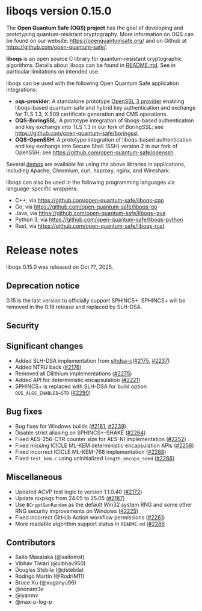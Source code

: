 # liboqs version 0.15.0

The **Open Quantum Safe (OQS) project** has the goal of developing and prototyping quantum-resistant cryptography.  More information on OQS can be found on our website: https://openquantumsafe.org/ and on Github at https://github.com/open-quantum-safe/.  

**liboqs** is an open source C library for quantum-resistant cryptographic algorithms.  Details about liboqs can be found in [README.md](https://github.com/open-quantum-safe/liboqs/blob/main/README.md).  See in particular limitations on intended use.

liboqs can be used with the following Open Quantum Safe application integrations:

- **oqs-provider**: A standalone prototype [OpenSSL 3 provider](https://www.openssl.org/docs/manmaster/man7/provider.html) enabling liboqs-based quantum-safe and hybrid key authentication and exchange for TLS 1.3, X.509 certificate generation and CMS operations.
- **OQS-BoringSSL**: A prototype integration of liboqs-based authentication and key exchange into TLS 1.3 in our fork of BoringSSL; see https://github.com/open-quantum-safe/boringssl.
- **OQS-OpenSSH**: A prototype integration of liboqs-based authentication and key exchange into Secure Shell (SSH) version 2 in our fork of OpenSSH; see https://github.com/open-quantum-safe/openssh.

Several [demos](https://github.com/open-quantum-safe/oqs-demos) are available for using the above libraries in applications, including Apache, Chromium, curl, haproxy, nginx, and Wireshark.

liboqs can also be used in the following programming languages via language-specific wrappers:

- C++, via https://github.com/open-quantum-safe/liboqs-cpp
- Go, via https://github.com/open-quantum-safe/liboqs-go
- Java, via https://github.com/open-quantum-safe/liboqs-java
- Python 3, via https://github.com/open-quantum-safe/liboqs-python
- Rust, via https://github.com/open-quantum-safe/liboqs-rust

# Release notes
liboqs 0.15.0 was released on Oct ??, 2025.

## Deprecation notice
0.15 is the last version to officially support SPHINCS+. SPHINCS+ will be removed in the 0.16 release and replaced by SLH-DSA.

## Security

## Significant changes
- Added SLH-DSA implementation from [slhdsa-c](https://github.com/pq-code-package/slhdsa-c/)([#2175](#https://github.com/open-quantum-safe/liboqs/pull/2175), [#2237](https://github.com/open-quantum-safe/liboqs/pull/2237))
- Added NTRU back ([#2176](https://github.com/open-quantum-safe/liboqs/pull/2176))
- Removed all Dilithium implementations ([#2275](https://github.com/open-quantum-safe/liboqs/pull/2275))
- Added API for deterministic encapsulation ([#2221](https://github.com/open-quantum-safe/liboqs/pull/2221))
- SPHINCS+ is replaced with SLH-DSA for build option `OQS_ALGS_ENABLED=STD` ([#2290](https://github.com/open-quantum-safe/liboqs/pull/2290))

## Bug fixes
- Bug fixes for Windows builds ([#2181](https://github.com/open-quantum-safe/liboqs/pull/2181), [#2239](https://github.com/open-quantum-safe/liboqs/pull/2239))
- Disable strict aliasing on SPHINCS+-SHAKE ([#2264](https://github.com/open-quantum-safe/liboqs/pull/2264))
- Fixed AES-256-CTR counter size for AES-NI implementation ([#2252](https://github.com/open-quantum-safe/liboqs/pull/2252))
- Fixed missing ICICLE ML-KEM deterministic encapsulation APIs ([#2258](https://github.com/open-quantum-safe/liboqs/pull/2258))
- Fixed incorrect ICICLE ML-KEM-768 implementation ([#2288](https://github.com/open-quantum-safe/liboqs/pull/2288))
- Fixed `test_kem.c` using uninitialized `length_encaps_seed` ([#2266](https://github.com/open-quantum-safe/liboqs/pull/2266))

## Miscellaneous
- Updated ACVP test logic to version 1.1.0.40 ([#2172](https://github.com/open-quantum-safe/liboqs/pull/2172))
- Update nixpkgs from 24.05 to 25.05 ([#2187](https://github.com/open-quantum-safe/liboqs/pull/2187))
- Use `BCryptGenRandom` as the default Win32 system RNG and some other RNG security improvements on Windows ([#2225](https://github.com/open-quantum-safe/liboqs/pull/2225))
- Fixed incorrect GitHub Action workflow permissions ([#2261](https://github.com/open-quantum-safe/liboqs/pull/2261))
- More readable algorithm support status in `README.md` ([#2286](https://github.com/open-quantum-safe/liboqs/pull/2286)

## Contributors
- Saito Masataka (@saitomst)
- Vibhav Tiwari (@vibhav950)
- Douglas Stebila (@dstebila)
- Rodrigo Martín (@RodriM11)
- Bruce Xu (@xuganyu96)
- @nonam3e
- @iyanmv
- @max-p-log-p 
